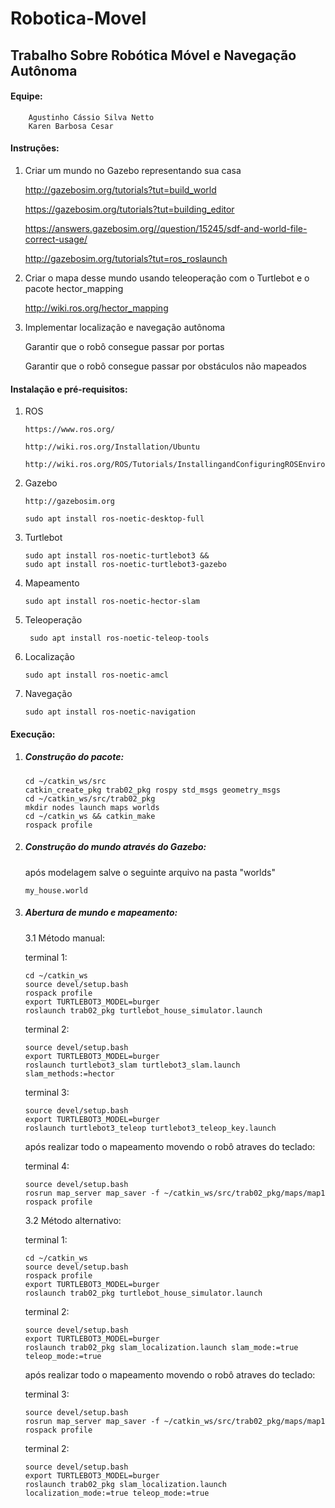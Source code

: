 # Robotica-Movel

## Trabalho Sobre Robótica Móvel e Navegação Autônoma

#### Equipe:

        Agustinho Cássio Silva Netto
        Karen Barbosa Cesar

#### Instruções:

1. Criar um mundo no Gazebo representando sua casa

    http://gazebosim.org/tutorials?tut=build_world
    
    https://gazebosim.org/tutorials?tut=building_editor
    
    https://answers.gazebosim.org//question/15245/sdf-and-world-file-correct-usage/
    
    http://gazebosim.org/tutorials?tut=ros_roslaunch
    
2. Criar o mapa desse mundo usando teleoperação com o Turtlebot e o pacote hector_mapping

    http://wiki.ros.org/hector_mapping
  
3. Implementar localização e navegação autônoma

    Garantir que o robô consegue passar por portas
    
    Garantir que o robô consegue passar por obstáculos não mapeados
      

#### Instalação e pré-requisitos:

1. ROS

       https://www.ros.org/
       
       http://wiki.ros.org/Installation/Ubuntu
       
       http://wiki.ros.org/ROS/Tutorials/InstallingandConfiguringROSEnvironment
       
       
2. Gazebo

       http://gazebosim.org
       
       sudo apt install ros-noetic-desktop-full
       
       
  
3. Turtlebot

    ```shell
    sudo apt install ros-noetic-turtlebot3 && 
    sudo apt install ros-noetic-turtlebot3-gazebo
    ```

4. Mapeamento

    ```shell
    sudo apt install ros-noetic-hector-slam
    ```

5. Teleoperação

   ```shell
    sudo apt install ros-noetic-teleop-tools
    ```

6. Localização

    ```shell
    sudo apt install ros-noetic-amcl
    ```

7. Navegação

    ```shell
    sudo apt install ros-noetic-navigation
    ```


#### Execução:

1. ##### Construção do pacote:

    ```shell
    cd ~/catkin_ws/src
    catkin_create_pkg trab02_pkg rospy std_msgs geometry_msgs
    cd ~/catkin_ws/src/trab02_pkg
    mkdir nodes launch maps worlds
    cd ~/catkin_ws && catkin_make
    rospack profile
    ```
2. ##### Construção do mundo através do Gazebo:

    após modelagem salve o seguinte arquivo na pasta "worlds"
    ```shell
    my_house.world
    ```
3. ##### Abertura de mundo e mapeamento:
    
    3.1 Método manual:
    
    terminal 1:
    ```shell
    cd ~/catkin_ws
    source devel/setup.bash
    rospack profile
    export TURTLEBOT3_MODEL=burger
    roslaunch trab02_pkg turtlebot_house_simulator.launch
    ```
    terminal 2:
    ```shell
    source devel/setup.bash
    export TURTLEBOT3_MODEL=burger
    roslaunch turtlebot3_slam turtlebot3_slam.launch slam_methods:=hector
    ```
    terminal 3:
    ```shell
    source devel/setup.bash
    export TURTLEBOT3_MODEL=burger
    roslaunch turtlebot3_teleop turtlebot3_teleop_key.launch
    ```
    após realizar todo o mapeamento movendo o robô atraves do teclado:
    
    terminal 4:
    ```shell
    source devel/setup.bash
    rosrun map_server map_saver -f ~/catkin_ws/src/trab02_pkg/maps/map1
    rospack profile
    ```

    3.2 Método alternativo:
    
    terminal 1:
    ```shell
    cd ~/catkin_ws
    source devel/setup.bash
    rospack profile
    export TURTLEBOT3_MODEL=burger
    roslaunch trab02_pkg turtlebot_house_simulator.launch
    ```
    terminal 2:
    ```shell
    source devel/setup.bash
    export TURTLEBOT3_MODEL=burger
    roslaunch trab02_pkg slam_localization.launch slam_mode:=true teleop_mode:=true
    ```
    após realizar todo o mapeamento movendo o robô atraves do teclado:
    
    terminal 3:
    ```shell
    source devel/setup.bash
    rosrun map_server map_saver -f ~/catkin_ws/src/trab02_pkg/maps/map1
    rospack profile
    ```
    
    
    
    terminal 2:
    ```shell
    source devel/setup.bash
    export TURTLEBOT3_MODEL=burger
    roslaunch trab02_pkg slam_localization.launch localization_mode:=true teleop_mode:=true
    ```
    
    
    
    
    
    
    
    
    
    
    
    
    
    
    
    
